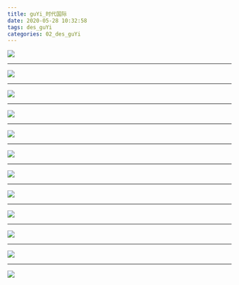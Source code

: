 ```yaml
---
title: guYi_时代国际
date: 2020-05-28 10:32:58
tags: des_guYi
categories: 02_des_guYi
---
```




![](./shiDaiGuoJi_001.jpg)

<!--more-->

***

![](./shiDaiGuoJi_002.jpg)

***

![](./shiDaiGuoJi_003.jpg)

***

![](./shiDaiGuoJi_004.jpg)

***

![](./shiDaiGuoJi_005.jpg)

***

![](./shiDaiGuoJi_006.jpg)

***

![](./shiDaiGuoJi_007.jpg)

***

![](./shiDaiGuoJi_008.jpg)

***

![](./shiDaiGuoJi_009.jpg)

***

![](./shiDaiGuoJi_010.jpg)

***

![](./shiDaiGuoJi_011.jpg)

***

![](./shiDaiGuoJi_012.jpg)

